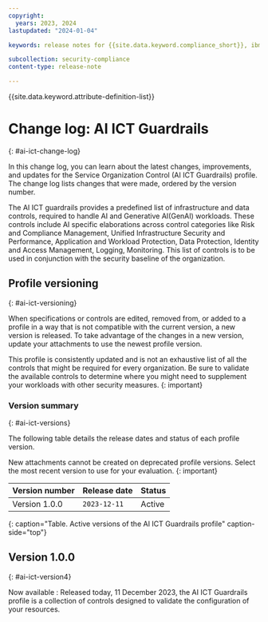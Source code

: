 ```yaml
---
copyright:
  years: 2023, 2024
lastupdated: "2024-01-04"

keywords: release notes for {{site.data.keyword.compliance_short}}, ibm security best practices, profile changes, enhancements, fixes, improvements

subcollection: security-compliance
content-type: release-note

---
```


{{site.data.keyword.attribute-definition-list}}

# Change log: AI ICT Guardrails
{: #ai-ict-change-log}

In this change log, you can learn about the latest changes, improvements, and updates for the Service Organization Control (AI ICT Guardrails) profile. The change log lists changes that were made, ordered by the version number.

The AI ICT guardrails provides a predefined list of infrastructure and data controls, required to handle AI and Generative AI(GenAI) workloads. These controls include AI specific elaborations across control categories like Risk and Compliance Management, Unified Infrastructure Security and Performance, Application and Workload Protection, Data Protection, Identity and Access Management, Logging, Monitoring. This list of controls is to be used in conjunction with the security baseline of the organization.

## Profile versioning
{: #ai-ict-versioning}

When specifications or controls are edited, removed from, or added to a profile in a way that is not compatible with the current version, a new version is released. To take advantage of the changes in a new version, update your attachments to use the newest profile version.

This profile is consistently updated and is not an exhaustive list of all the controls that might be required for every organization. Be sure to validate the available controls to determine where you might need to supplement your workloads with other security measures.
{: important}


### Version summary
{: #ai-ict-versions}

The following table details the release dates and status of each profile version.

New attachments cannot be created on deprecated profile versions. Select the most recent version to use for your evaluation.
{: important}

| Version number | Release date | Status |
|:---------------|:-------------|:-------|
| Version 1.0.0 | `2023-12-11` | Active |
{: caption="Table. Active versions of the AI ICT Guardrails profile" caption-side="top"}


## Version 1.0.0
{: #ai-ict-version4}

Now available
:   Released today, 11 December 2023, the AI ICT Guardrails profile is a collection of controls designed to validate the configuration of your resources.
